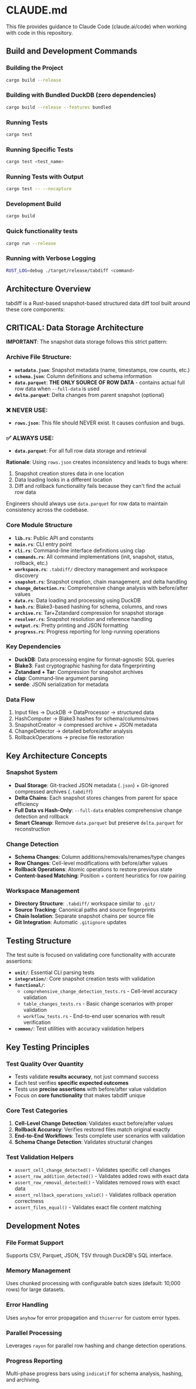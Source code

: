 # CLAUDE.md

This file provides guidance to Claude Code (claude.ai/code) when working with code in this repository.

## Build and Development Commands

### Building the Project
```bash
cargo build --release
```

### Building with Bundled DuckDB (zero dependencies)
```bash
cargo build --release --features bundled
```

### Running Tests
```bash
cargo test
```

### Running Specific Tests
```bash
cargo test <test_name>
```

### Running Tests with Output
```bash
cargo test -- --nocapture
```

### Development Build
```bash
cargo build
```

### Quick functionality tests
```bash
cargo run --release
```

### Running with Verbose Logging
```bash
RUST_LOG=debug ./target/release/tabdiff <command>
```

## Architecture Overview

tabdiff is a Rust-based snapshot-based structured data diff tool built around these core components:

## CRITICAL: Data Storage Architecture

**IMPORTANT**: The snapshot data storage follows this strict pattern:

### Archive File Structure:
- **`metadata.json`**: Snapshot metadata (name, timestamps, row counts, etc.)
- **`schema.json`**: Column definitions and schema information  
- **`data.parquet`**: **THE ONLY SOURCE OF ROW DATA** - contains actual full row data when `--full-data` is used
- **`delta.parquet`**: Delta changes from parent snapshot (optional)

### ❌ NEVER USE:
- **`rows.json`**: This file should NEVER exist. It causes confusion and bugs.

### ✅ ALWAYS USE:
- **`data.parquet`**: For all full row data storage and retrieval

**Rationale**: Using `rows.json` creates inconsistency and leads to bugs where:
1. Snapshot creation stores data in one location
2. Data loading looks in a different location  
3. Diff and rollback functionality fails because they can't find the actual row data

Engineers should always use `data.parquet` for row data to maintain consistency across the codebase.

### Core Module Structure
- **`lib.rs`**: Public API and constants
- **`main.rs`**: CLI entry point 
- **`cli.rs`**: Command-line interface definitions using clap
- **`commands.rs`**: All command implementations (init, snapshot, status, rollback, etc.)
- **`workspace.rs`**: `.tabdiff/` directory management and workspace discovery
- **`snapshot.rs`**: Snapshot creation, chain management, and delta handling
- **`change_detection.rs`**: Comprehensive change analysis with before/after values
- **`data.rs`**: Data loading and processing using DuckDB
- **`hash.rs`**: Blake3-based hashing for schema, columns, and rows
- **`archive.rs`**: Tar+Zstandard compression for snapshot storage
- **`resolver.rs`**: Snapshot resolution and reference handling
- **`output.rs`**: Pretty printing and JSON formatting
- **`progress.rs`**: Progress reporting for long-running operations

### Key Dependencies
- **DuckDB**: Data processing engine for format-agnostic SQL queries
- **Blake3**: Fast cryptographic hashing for data fingerprinting
- **Zstandard + Tar**: Compression for snapshot archives
- **clap**: Command-line argument parsing
- **serde**: JSON serialization for metadata

### Data Flow
1. Input files → DuckDB → DataProcessor → structured data
2. HashComputer → Blake3 hashes for schema/columns/rows
3. SnapshotCreator → compressed archive + JSON metadata
4. ChangeDetector → detailed before/after analysis
5. RollbackOperations → precise file restoration

## Key Architecture Concepts

### Snapshot System
- **Dual Storage**: Git-tracked JSON metadata (`.json`) + Git-ignored compressed archives (`.tabdiff`)
- **Delta Chains**: Each snapshot stores changes from parent for space efficiency
- **Full Data vs Hash-Only**: `--full-data` enables comprehensive change detection and rollback
- **Smart Cleanup**: Remove `data.parquet` but preserve `delta.parquet` for reconstruction

### Change Detection
- **Schema Changes**: Column additions/removals/renames/type changes
- **Row Changes**: Cell-level modifications with before/after values
- **Rollback Operations**: Atomic operations to restore previous state
- **Content-based Matching**: Position + content heuristics for row pairing

### Workspace Management
- **Directory Structure**: `.tabdiff/` workspace similar to `.git/`
- **Source Tracking**: Canonical paths and source fingerprints
- **Chain Isolation**: Separate snapshot chains per source file
- **Git Integration**: Automatic `.gitignore` updates

## Testing Structure

The test suite is focused on validating core functionality with accurate assertions:
- **`unit/`**: Essential CLI parsing tests
- **`integration/`**: Core snapshot creation tests with validation
- **`functional/`**: 
  - `comprehensive_change_detection_tests.rs` - Cell-level accuracy validation
  - `table_changes_tests.rs` - Basic change scenarios with proper validation
  - `workflow_tests.rs` - End-to-end user scenarios with result verification
- **`common/`**: Test utilities with accuracy validation helpers

## Key Testing Principles

### Test Quality Over Quantity
- Tests validate **results accuracy**, not just command success
- Each test verifies **specific expected outcomes**
- Tests use **precise assertions** with before/after value validation
- Focus on **core functionality** that makes tabdiff unique

### Core Test Categories
1. **Cell-Level Change Detection**: Validates exact before/after values
2. **Rollback Accuracy**: Verifies restored files match original exactly
3. **End-to-End Workflows**: Tests complete user scenarios with validation
4. **Schema Change Detection**: Validates structural changes

### Test Validation Helpers
- `assert_cell_change_detected()` - Validates specific cell changes
- `assert_row_addition_detected()` - Validates added rows with exact data
- `assert_row_removal_detected()` - Validates removed rows with exact data
- `assert_rollback_operations_valid()` - Validates rollback operation correctness
- `assert_files_equal()` - Validates exact file content matching

## Development Notes

### File Format Support
Supports CSV, Parquet, JSON, TSV through DuckDB's SQL interface.

### Memory Management
Uses chunked processing with configurable batch sizes (default: 10,000 rows) for large datasets.

### Error Handling
Uses `anyhow` for error propagation and `thiserror` for custom error types.

### Parallel Processing
Leverages `rayon` for parallel row hashing and change detection operations.

### Progress Reporting
Multi-phase progress bars using `indicatif` for schema analysis, hashing, and archiving.